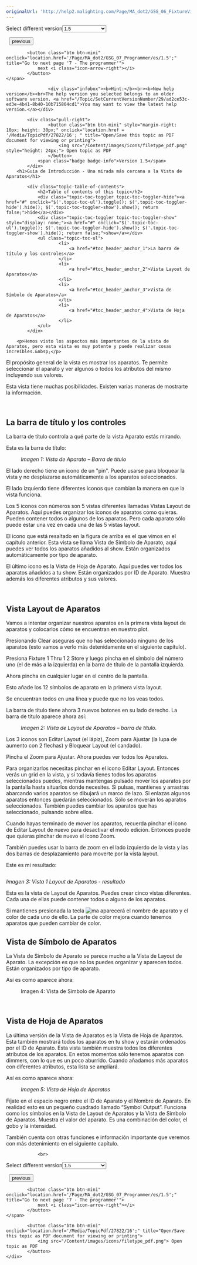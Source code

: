 ```yaml
---
originalUrl: 'http://help2.malighting.com/Page/MA_dot2/GSG_06_FixtureView/es/1.5'
---
```


<div class="topic-navigation">

<div class="pull-right">
	<span class="pull-left">


<div class="pull-left">
<form action="/Topic/SetCurrentVersionNumber" class="form-inline" id="frmTagSelector" method="post">	<span class="form-mini">
		<div class="input-prepend"><span class="add-on">Select different version</span><select autocomplete="off" id="versionNumberId" name="versionNumberId" onchange="$(this).closest('#frmTagSelector').submit();" style="width: 120px;"><option value="">- latest -</option>
<option value="3">1.1</option>
<option value="7">1.2</option>
<option value="12">1.3</option>
<option selected="selected" value="16">1.5</option>
<option value="29">1.9</option>
</select></div>
		<input data-val="true" data-val-number="The field Int32 must be a number." data-val-required="The Int32 field is required." id="ProductId" name="ProductId" type="hidden" value="28">
		<input id="CurrentGuid" name="CurrentGuid" type="hidden" value="ad2ce53c-ed3e-4b41-8b40-10b715804cd1">
	</span>
</form></div>&nbsp;	</span>
	<span class="pull-right" style="white-space: nowrap;">
			<button class="btn btn-mini" onclick="location.href='/Page/MA_dot2/GSG_05_ControllingDimmers/es/1.5'; " title="Go to previous page '5 - Controlling dimmers'">
				<i class="icon-arrow-left"></i> previous
			</button>

			<button class="btn btn-mini" onclick="location.href='/Page/MA_dot2/GSG_07_Programmer/es/1.5';" title="Go to next page '7 - The programmer'">
				next <i class="icon-arrow-right"></i> 
			</button>
	</span>
</div>
<div class="clear-fix" style="margin-bottom: 10px"></div>
</div>

					<div class="infobox"><b>Hint:</b><br><b>New help version</b><br>The help version you selected belongs to an older software version. <a href="/Topic/SetCurrentVersionNumber/29/ad2ce53c-ed3e-4b41-8b40-10b715804cd1">You may want to view the latest help version.</a></div>

			<div class="pull-right">
					<button class="btn btn-mini" style="margin-right: 10px; height: 30px;" onclick="location.href = '/Media/TopicPdf/27822/16'; " title="Open/Save this topic as PDF document for viewing or printing">
						<img src="/Content/images/icons/filetype_pdf.png" style="height: 24px;"> Open topic as PDF
					</button>
				<span class="badge badge-info">Version 1.5</span>
			</div>
		<h1>Guia de Introducción - Una mirada más cercana a la Vista de Aparatos</h1>

			<div class="topic-table-of-contents">
				<h2>Table of contents of this topic</h2>
				<div class="topic-toc-toggler topic-toc-toggler-hide"><a href="#" onclick="$('.topic-toc-ul').toggle(); $('.topic-toc-toggler-hide').hide(); $('.topic-toc-toggler-show').show(); return false;">hide</a></div>
				<div class="topic-toc-toggler topic-toc-toggler-show" style="display: none;"><a href="#" onclick="$('.topic-toc-ul').toggle(); $('.topic-toc-toggler-hide').show(); $('.topic-toc-toggler-show').hide(); return false;">show</a></div>
				<ul class="topic-toc-ul">
						<li>
							<a href="#toc_header_anchor_1">La barra de título y los controles</a>
						</li>
						<li>
							<a href="#toc_header_anchor_2">Vista Layout de Aparatos</a>
						</li>
						<li>
							<a href="#toc_header_anchor_3">Vista de Símbolo de Aparatos</a>
						</li>
						<li>
							<a href="#toc_header_anchor_4">Vista de Hoja de Aparatos</a>
						</li>
				</ul>
			</div>

		<p>Hemos visto los aspectos más importantes de la vista de Aparatos, pero esta vista es muy potente y puede realizar cosas increíbles.&nbsp;</p>

<p>El propósito general de la vista es mostrar los aparatos. Te permite seleccionar el aparato y ver algunos o todos los atributos del mismo incluyendo sus valores.&nbsp;</p>

<p>Esta vista tiene muchas posibilidades. Existen varias maneras de mostrarte la información.&nbsp;&nbsp;</p>

<p>&nbsp;</p>

<a name="toc_header_anchor_1" id="toc_header_anchor_1" class="topic-toc-item"></a><h2>La barra de título y los controles</h2>

<p>La barra de título controla a qué parte de la vista Aparato estás mirando.&nbsp;</p>

<p>Esta es la barra de título:</p>

<figure class="caption"><img alt="" src="/Media/Image/Dot2_GettingStarted_FixtureView_01_1-2_2.png">
<figcaption><em>Imagen 1: Vista de Aparato – Barra de título</em></figcaption>
</figure>

<p>El lado derecho tiene un icono de un "pin". Puede usarse para bloquear la vista y no desplazarse automáticamente a los aparatos seleccionados.</p>

<p>El lado izquierdo tiene diferentes iconos que cambian la manera en que la vista funciona.</p>

<p>Los 5 iconos con números son 5 vistas diferentes llamadas Vistas Layout de Aparatos. Aquí puedes organizar los iconos de aparatos como quieras. Pueden contener todos o algunos de los aparatos. Pero cada aparato sólo puede estar una vez en cada una de las 5 vistas layout.</p>

<p>El icono que está resaltado en la figura de arriba es el que vimos en el capítulo anterior. Esta vista se llama Vista de Símbolo de Aparato, aquí puedes ver todos los aparatos añadidos al show. Están organizados automáticamente por tipo de aparato.&nbsp;</p>

<p>El último icono es la Vista de Hoja de Aparato. Aquí puedes ver todos los aparatos añadidos a tu show. Están organizados por ID de Aparato. Muestra además los diferentes atributos y sus valores.&nbsp;</p>

<p>&nbsp;</p>

<a name="toc_header_anchor_2" id="toc_header_anchor_2" class="topic-toc-item"></a><h2>Vista Layout de Aparatos</h2>

<p>Vamos a intentar organizar nuestros aparatos en la primera vista layout de aparatos y colocarlos cómo se encuentran en nuestro plot.</p>

<p>Presionando&nbsp;<span class="hardkey">Clear</span> aseguras que no has seleccionado ninguno de los aparatos (esto vamos a verlo más detenidamente en el siguiente capítulo).</p>

<p>Presiona&nbsp;<span class="hardkey">Fixture</span> <span class="hardkey">1</span> <span class="hardkey">Thru</span> <span class="hardkey">1</span> <span class="hardkey">2</span> <span class="hardkey">Store</span> y luego pincha en el símbolo del número uno (el de más a la izquierda) en la barra de título de la pantalla izquierda.&nbsp;</p>

<p>Ahora pincha en cualquier lugar en el centro de la pantalla.</p>

<p>Esto añade los 12 símbolos de aparato en la primera vista layout.</p>

<p>Se encuentran todos en una línea y puede que no los veas todos.</p>

<p>La barra de título tiene ahora 3 nuevos botones en su lado derecho. La barra de título aparece ahora así:</p>

<figure class="caption"><img alt="" src="/Media/Image/Dot2_GettingStarted_FixtureView_02_1-2_2.png">
<figcaption><em>Imagen 2: Vista de Layout de Aparatos – barra de título.</em></figcaption>
</figure>

<p>Los 3 iconos son Editar Layout (el lápiz), Zoom para Ajustar (la lupa de aumento con 2 flechas) y Bloquear Layout (el candado).</p>

<p>Pincha el Zoom para Ajustar. Ahora puedes ver todos los Aparatos.</p>

<p>Para organizarlos necesitas pinchar en el icono Editar Layout. Entonces verás un grid en la vista, y si todavía tienes todos los aparatos seleccionados puedes, mientras mantengas pulsado mover los aparatos por la pantalla hasta situarlos donde necesites. Si pulsas, mantienes y arrastras abarcando varios aparatos se dibujará un marco de lazo. Si enlazas algunos aparatos entonces quedarán seleccionados. Sólo se moverán los aparatos seleccionados. También puedes cambiar los aparatos que has seleccionado, pulsando sobre ellos.&nbsp;</p>

<p>Cuando hayas terminado de mover los aparatos, recuerda pinchar el icono de Editar Layout de nuevo para desactivar el modo edición. Entonces puede que quieras pinchar de nuevo el icono Zoom.</p>

<p>También puedes usar la barra de zoom en el lado izquierdo de la vista y las dos barras de desplazamiento para moverte por la vista layout.</p>

<p>Este es mi resultado:</p>

<p><img alt="" src="/Media/Image/Dot2_GettingStarted_FixtureView_03_1-2_2.png"></p>

<p><em>Imagen 3: Vista 1 Layout de Aparatos - resultado&nbsp;</em></p>

<p>Esta es la vista de Layout de Aparatos. Puedes crear cinco vistas diferentes. Cada una de ellas puede contener todos o alguno de los aparatos.</p>

<p>Si mantienes presionada la tecla&nbsp;<span class="hardkey"><img alt="ma" src="/Media/Mlg/ma_1.png"></span> aparecerá el nombre de aparato y el color de cada uno de ello. La parte de color mejora cuando tenemos aparatos que pueden cambiar de color.</p>

<a name="toc_header_anchor_3" id="toc_header_anchor_3" class="topic-toc-item"></a><h2>Vista de Símbolo de Aparatos</h2>

<p>La Vista de Símbolo de Aparato se parece mucho a la Vista de Layout de Aparato. La excepción es que no los puedes organizar y aparecen todos. Están organizados por tipo de aparato.</p>

<p>Así es como aparece ahora:</p>

<figure class="caption"><img alt="" src="/Media/Image/Dot2_GettingStarted_FixtureView_04_1-2_2.png">
<figcaption>Imagen 4: Vista de Símbolo de Aparato</figcaption>
</figure>

<p>&nbsp;</p>

<a name="toc_header_anchor_4" id="toc_header_anchor_4" class="topic-toc-item"></a><h2>Vista de Hoja de Aparatos</h2>

<p>La última versión de la Vista de Aparatos es la Vista de Hoja de Aparatos. Esta también mostrará todos los aparatos en tu show y estarán ordenados por el ID de Aparato. Esta vista también muestra todos los diferentes atributos de los aparatos. En estos momentos sólo tenemos aparatos con dimmers, con lo que es un poco aburrido. Cuando añadamos más aparatos con diferentes atributos, esta lista se ampliará.</p>

<p>Así es como aparece ahora:</p>

<figure class="caption"><img alt="" src="/Media/Image/dot2_getting-started_fixture-view05_v1-3_2.png">
<figcaption><em>Imagen 5: Vista de Hoja de Aparatos</em></figcaption>
</figure>

<p>Fíjate en el espacio negro entre el ID de Aparato y el Nombre de Aparato. En realidad esto es un pequeño cuadrado llamado “Symbol Output”. Funciona como los símbolos en la Vista de Layout de Aparatos y la Vista de Símbolo de Aparatos. Muestra el valor del aparato. Es una combinación del color, el gobo y la intensidad.&nbsp;</p>

<p>También cuenta con otras funciones e información importante que veremos con más detenimiento en el siguiente capítulo.&nbsp;</p>


				<br>
<div class="topic-navigation">

<div class="pull-right">
	<span class="pull-left">


<div class="pull-left">
<form action="/Topic/SetCurrentVersionNumber" class="form-inline" id="frmTagSelector" method="post">	<span class="form-mini">
		<div class="input-prepend"><span class="add-on">Select different version</span><select autocomplete="off" id="versionNumberId" name="versionNumberId" onchange="$(this).closest('#frmTagSelector').submit();" style="width: 120px;"><option value="">- latest -</option>
<option value="3">1.1</option>
<option value="7">1.2</option>
<option value="12">1.3</option>
<option selected="selected" value="16">1.5</option>
<option value="29">1.9</option>
</select></div>
		<input data-val="true" data-val-number="The field Int32 must be a number." data-val-required="The Int32 field is required." id="ProductId" name="ProductId" type="hidden" value="28">
		<input id="CurrentGuid" name="CurrentGuid" type="hidden" value="ad2ce53c-ed3e-4b41-8b40-10b715804cd1">
	</span>
</form></div>&nbsp;	</span>
	<span class="pull-right" style="white-space: nowrap;">
			<button class="btn btn-mini" onclick="location.href='/Page/MA_dot2/GSG_05_ControllingDimmers/es/1.5'; " title="Go to previous page '5 - Controlling dimmers'">
				<i class="icon-arrow-left"></i> previous
			</button>

			<button class="btn btn-mini" onclick="location.href='/Page/MA_dot2/GSG_07_Programmer/es/1.5';" title="Go to next page '7 - The programmer'">
				next <i class="icon-arrow-right"></i> 
			</button>
	</span>
</div>
	<div class="clear-fix"></div>
	<div class="pull-right">
	
			<button class="btn btn-mini" onclick="location.href='/Media/TopicPdf/27822/16';" title="Open/Save this topic as PDF document for viewing or printing">
				<img src="/Content/images/icons/filetype_pdf.png"> Open topic as PDF
			</button>
	</div>
<div class="clear-fix" style="margin-bottom: 10px"></div>
</div>

	
